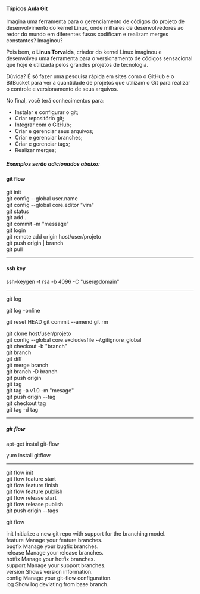 #### Tópicos Aula Git

Imagina uma ferramenta para o gerenciamento de códigos do projeto de
desenvolvimento do kernel Linux, onde milhares de desenvolvedores ao
redor do mundo em diferentes fusos codificam e realizam merges
constantes? Imaginou?

Pois bem, o **Linus Torvalds**, criador do kernel Linux imaginou e
desenvolveu uma ferramenta para o versionamento de códigos
sensacional que hoje é utilizada pelos grandes projetos de tecnologia.

Dúvida? É só fazer uma pesquisa rápida em sites como o GitHub e o
BitBucket para ver a quantidade de projetos que utilizam o Git para
realizar o controle e versionamento de seus arquivos.

No final, você terá conhecimentos para:

- Instalar e configurar o git;
- Criar repositório git;
- Integrar com o GitHub;
- Criar e gerenciar seus arquivos;
- Criar e gerenciar branches;
- Criar e gerenciar tags;
- Realizar merges;

##### Exemplos serão adicionados abaixo:


#### git flow

git init   
git config --global user.name    
git config --global core.editor "vim"   
git status   
git add .  
git commit -m "message"   
git login    
git remote add origin host/user/projeto   
git push origin | branch  
git pull  

----


#### ssh key


ssh-keygen -t rsa -b 4096 -C "user@domain"

-----
git log

git log -online

git reset HEAD 
git commit --amend
git rm 


git clone host/user/projeto   
git config --global core.excludesfile ~/.gitignore_global  
git checkout -b "branch"  
git branch  
git diff    
git merge branch   
git branch -D branch  
git push origin   
git tag  
git tag -a v1.0 -m "mesage"  
git push origin --tag   
git checkout tag   
git tag -d tag   

----

##### git flow

apt-get instal git-flow

yum install gitflow

----



git flow init  
git flow feature start   
git flow feature finish   
git flow feature publish   
git flow release start   
git flow release publish   
git push origin --tags  

git flow

   init      Initialize a new git repo with support for the branching model.  
   feature   Manage your feature branches.  
   bugfix    Manage your bugfix branches.  
   release   Manage your release branches.  
   hotfix    Manage your hotfix branches.  
   support   Manage your support branches.  
   version   Shows version information.  
   config    Manage your git-flow configuration.  
   log       Show log deviating from base branch.  
